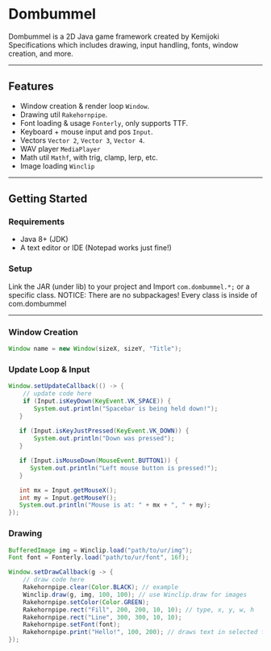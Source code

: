 # Dombummel

Dombummel is a 2D Java game framework created by Kemijoki Specifications which includes drawing, input handling, fonts, window creation, and more.

---

## Features

- Window creation & render loop `Window`.
- Drawing util `Rakehornpipe`. 
- Font loading & usage `Fonterly`, only supports TTF.
- Keyboard + mouse input and pos `Input`.
- Vectors `Vector 2`, `Vector 3`, `Vector 4`.
- WAV player `MediaPlayer`
- Math util `Mathf`, with trig, clamp, lerp, etc.
- Image loading `Winclip`

---

## Getting Started

### Requirements

- Java 8+ (JDK)
- A text editor or IDE (Notepad works just fine!)

### Setup

Link the JAR (under lib) to your project and Import `com.dombummel.*;` or a specific class. NOTICE: There are no subpackages! Every class is inside of com.dombummel

---

### Window Creation

```java
Window name = new Window(sizeX, sizeY, "Title");
```
### Update Loop & Input

```java
Window.setUpdateCallback(() -> {
	// update code here
	if (Input.isKeyDown(KeyEvent.VK_SPACE)) {
       System.out.println("Spacebar is being held down!");
   }
   
   if (Input.isKeyJustPressed(KeyEvent.VK_DOWN)) {
       System.out.println("Down was pressed");
   }

   if (Input.isMouseDown(MouseEvent.BUTTON1)) {
      System.out.println("Left mouse button is pressed!");
   }

   int mx = Input.getMouseX();
   int my = Input.getMouseY();
   System.out.println("Mouse is at: " + mx + ", " + my);
});
```

### Drawing
```java
BufferedImage img = Winclip.load("path/to/ur/img");
Font font = Fonterly.load("path/to/ur/font", 16f);

Window.setDrawCallback(g -> {
	// draw code here
	Rakehornpipe.clear(Color.BLACK); // example
	Winclip.draw(g, img, 100, 100); // use Winclip.draw for images
	Rakehornpipe.setColor(Color.GREEN);
	Rakehornpipe.rect("Fill", 200, 200, 10, 10); // type, x, y, w, h
	Rakehornpipe.rect("Line", 300, 300, 10, 10);
	Rakehornpipe.setFont(font);
	Rakehornpipe.print("Hello!", 100, 200); // draws text in selected font
});
```


 

